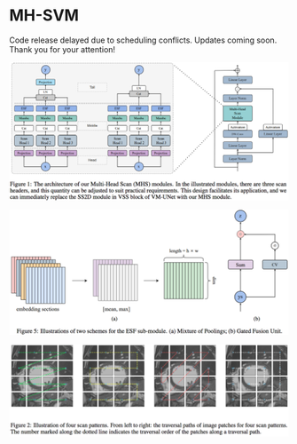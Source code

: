 # MH-SVM




Code release delayed due to scheduling conflicts. Updates coming soon. Thank you for your attention!



![module](https://github.com/PixDeep/MHS-VM/blob/main/assets/Figure-1.png)

![Embedding Section Fusion](https://github.com/PixDeep/MHS-VM/blob/main/assets/Figure-5.png)

![Scan Patterns](https://github.com/PixDeep/MHS-VM/blob/main/assets/Figure-2.png)
